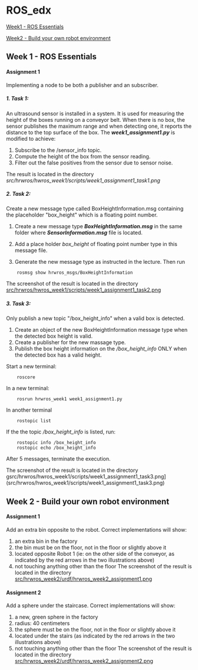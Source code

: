 # ROS_edx

[Week1 - ROS Essentials](#week1)

[Week2 - Build your own robot environment](#week2)

## <a name="week1"> Week 1 - ROS Essentials</a>

#### Assignment 1

Implementing a node to be both a publisher and an subscriber.
##### 1. _Task 1_:
An ultrasound sensor is installed in a system. It is used for measuring the height of the boxes running on a conveyor belt. When there is no box, the sensor publishes the maximum range and when detecting one, it reports the distance to the top surface of the box. The  ***week1_assignment1.py*** is modified to achieve:
1. Subscribe to the /sensor_info topic.
2. Compute the height of the box from the sensor reading.
3. Filter out the false positives from the sensor due to sensor noise.

The result is located in the directory *src/hrwros/hwros_week1/scripts/week1_assignment1_task1.png*

##### 2. _Task 2_:
Create a new message type called BoxHeightInformation.msg containing the placeholder "box_height" which is a floating point number.
1. Create a new message type ***BoxHeightInformation.msg*** in the same folder where ***SensorInformation.msg*** file is located.

2. Add a place holder *box_height* of floating point number type in this message file.

3. Generate the new message type as instructed in the lecture. Then run

```
	rosmsg show hrwros_msgs/BoxHeightInformation
```

The screenshot of the result is located in the directory [src/hrwros/hwros_week1/scripts/week1_assignment1_task2.png](src/hrwros/hwros_week1/scripts/week1_assignment1_task2.png)

##### 3. _Task 3_:
Only publish a new topic "/box_height_info" when a valid box is detected.
1. Create an object of the new BoxHeightInformation message type when the detected box height is valid.
2. Create a publisher for the new massage type.
3. Publish the box height information on the */box_height_info* ONLY when the detected box has a valid height.

Start a new terminal:
```
	roscore
```
In a new terminal:
```
	rosrun hrwros_week1 week1_assignment1.py
```
In another terminal
```
	rostopic list
```
If the the topic */box_height_info* is listed, run:
```
	rostopic info /box_height_info
	rostopic echo /box_height_info
```

After 5 messages, terminate the execution.

The screenshot of the result is located in the directory gsrc/hrwros/hwros_week1/scripts/week1_assignment1_task3.png](src/hrwros/hwros_week1/scripts/week1_assignment1_task3.png)

## <a name="week2"> Week 2 - Build your own robot environment </a>
#### Assignment 1
Add an extra bin opposite to the robot.
Correct implementations will show:
1. an extra bin in the factory
2. the bin must be on the floor, not in the floor or slightly above it
3. located opposite Robot 1 (ie: on the other side of the conveyor, as indicated by the red arrows in the two illustrations above)
4. not touching anything other than the floor
The screenshot of the result is located in the directory [src/hrwros_week2/urdf/hrwros_week2_assignment1.png](src/hrwros_week2/urdf/hrwros_week2_assignment1.png)

#### Assignment 2
Add a sphere under the staircase. Correct implementations will show:

1. a new, green sphere in the factory
2. radius: 40 centimeters
3. the sphere must be on the floor, not in the floor or slightly above it
4. located under the stairs (as indicated by the red arrows in the two illustrations above)
5. not touching anything other than the floor
The screenshot of the result is located in the directory [src/hrwros_week2/urdf/hrwros_week2_assignment2.png](src/hrwros_week2/urdf/hrwros_week2_assignment2.png)
